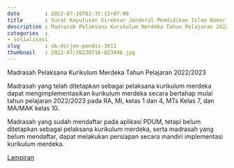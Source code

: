 ```yaml
---
date        : 2022-07-16T02:35:12+07:00
title       : Surat Keputusan Direktur Jenderal Pendidikan Islam Nomor 3811 Tahun 2022
description : Madrasah Pelaksana Kurikulum Merdeka Tahun Pelajaran 2022/2023
categories  :
- sosialisasi
slug        : sk-dirjen-pendis-3811
thumbnail   : 2022-07/20220716-023948.jpg
---
```

<p class="lead">Madrasah Pelaksana Kurikulum Merdeka Tahun Pelajaran 2022/2023</p>

Madrasah yang telah ditetapkan sebagai pelaksana kurikulum merdeka dapat mengimplementasikan kurikulum merdeka secara bertahap mulai tahun pelajaran 2022/2023 pada RA, MI, kelas 1 dan 4, MTs Kelas 7, dan MA/MAK kelas 10.

Madrasah yang sudah mendaftar pada aplikasi PDUM, tetapi belum ditetapkan sebagai pelaksana kurikulum merdeka, serta madrasah yang belum mendaftar, dapat melakukan persiapan secara mandiri implementasi kurikulum merdeka.

[Lampiran](https://www.dropbox.com/s/ihq3b2b2zeqt7w2/sk-dirjen-pendis-3811-2022-pelaksana-kurmer.pdf?dl=1)